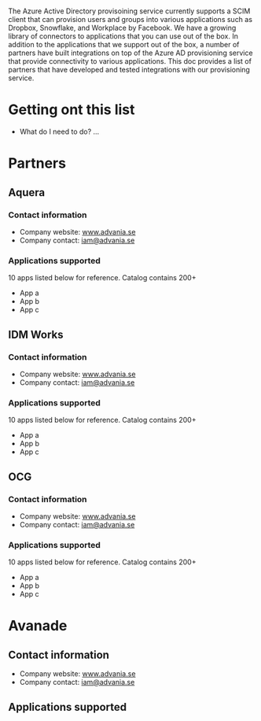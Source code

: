 # 

The Azure Active Directory provisoining service currently supports a SCIM client that can provision users and groups into various applications such as Dropbox, Snowflake, and Workplace by Facebook. We have a growing library of connectors to applications that you can use out of the box. In addition to the applications that we support out of the box, a number of partners have built integrations on top of the Azure AD provisioning service that provide connectivity to various applications. This doc provides a list of partners that have developed and tested integrations with our provisioning service. 

# Getting ont this list
* What do I need to do? ...


# Partners
## Aquera
### Contact information
* Company website: www.advania.se
* Company contact: iam@advania.se

### Applications supported
10 apps listed below for reference. Catalog contains 200+ 
* App a 
* App b
* App c

## IDM Works
### Contact information
* Company website: www.advania.se
* Company contact: iam@advania.se

### Applications supported
10 apps listed below for reference. Catalog contains 200+ 
* App a 
* App b
* App c


## OCG
### Contact information
* Company website: www.advania.se
* Company contact: iam@advania.se

### Applications supported
10 apps listed below for reference. Catalog contains 200+ 
* App a 
* App b
* App c


# Avanade
## Contact information
* Company website: www.advania.se
* Company contact: iam@advania.se

## Applications supported

